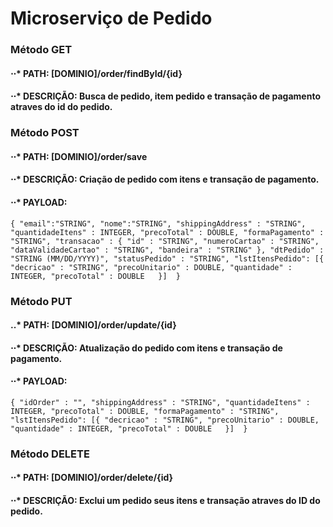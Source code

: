 # Microserviço de Pedido

### Método GET

#### ⋅⋅* PATH: [DOMINIO]/order/findById/{id}
#### ⋅⋅* DESCRIÇÃO: Busca de pedido, item pedido e transação de pagamento atraves do id do pedido.


### Método POST

#### ⋅⋅* PATH: [DOMINIO]/order/save
#### ⋅⋅* DESCRIÇÃO: Criação de pedido com itens e transação de pagamento.
#### ⋅⋅* PAYLOAD: 
`
{
    "email":"STRING",
    "nome":"STRING",
    "shippingAddress" : "STRING",
    "quantidadeItens" : INTEGER,
    "precoTotal" : DOUBLE,
    "formaPagamento" : "STRING",
    "transacao" : {
    	"id" : "STRING",
    	"numeroCartao" : "STRING",
    	"dataValidadeCartao" : "STRING",
    	"bandeira" : "STRING"
    },
    "dtPedido" : "STRING (MM/DD/YYYY)",
    "statusPedido" : "STRING",
    "lstItensPedido":
    	[{
    		 "decricao" : "STRING",
		     "precoUnitario" : DOUBLE,
		     "quantidade" : INTEGER,
		     "precoTotal" : DOUBLE	
    	}] 
}
`
### Método PUT

#### ..* PATH: [DOMINIO]/order/update/{id}
#### ⋅⋅* DESCRIÇÃO: Atualização do pedido com itens e transação de pagamento.
#### ⋅⋅* PAYLOAD: 
`
{
    "idOrder" : "",
    "shippingAddress" : "STRING",
    "quantidadeItens" : INTEGER,
    "precoTotal" : DOUBLE,
    "formaPagamento" : "STRING",
    "lstItensPedido":
    	[{
    		 "decricao" : "STRING",
		 "precoUnitario" : DOUBLE,
		 "quantidade" : INTEGER,
		 "precoTotal" : DOUBLE	
    	}] 
}
`
### Método DELETE

#### ⋅⋅* PATH: [DOMINIO]/order/delete/{id}
#### ⋅⋅* DESCRIÇÃO: Exclui um pedido seus itens e transação atraves do ID do pedido.


